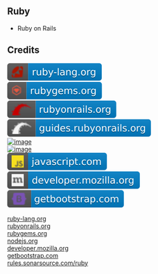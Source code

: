 Ruby
----

- Ruby on Rails

Credits
-------
[![image](
Credits/ruby-lang.org.svg?raw=true)](https://ruby-lang.org)  
[![image](
Credits/rubygems.org.svg?raw=true)](https://rubygems.org)  
[![image](
Credits/rubyonrails.org.svg?raw=true)](https://rubyonrails.org)  
[![image](
Credits/guides.rubyonrails.org.svg?raw=true)](https://guides.rubyonrails.org)  
[![image](
Credits/nodejs.com.svg?raw=true)](https://nodejs.com)  
[![image](
Credits/npmjs.org.svg?raw=true)](https://npmjs.org)  
[![image](
Credits/javascript.com.svg?raw=true)](https://javascript.com)  
[![image](
Credits/developer.mozilla.org.svg?raw=true)](https://developer.mozilla.org)    
[![image](
Credits/getbootstrap.com.svg?raw=true)](https://getbootstrap.com)  

[ruby-lang.org](https://ruby-lang.org/)  
[rubyonrails.org](https://rubyonrails.org/)  
[rubygems.org](https://rubygems.org/)  
[nodejs.org](https://nodejs.org/)  
[developer.mozilla.org](https://developer.mozilla.org/)  
[getbootstrap.com](https://getbootstrap.com/)  
[rules.sonarsource.com/ruby](https://rules.sonarsource.com/ruby/)
